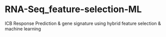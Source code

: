 # RNA-Seq_feature-selection-ML
ICB Response Prediction &amp; gene signature using hybrid feature selection &amp; machine learning
